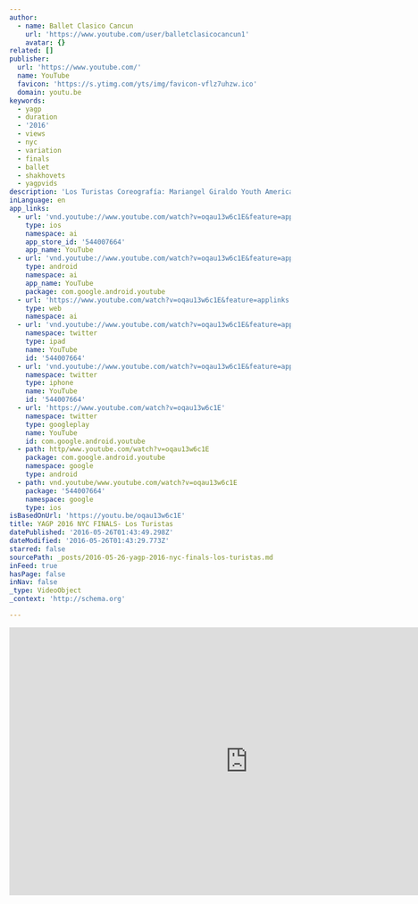 ```yaml
---
author:
  - name: Ballet Clasico Cancun
    url: 'https://www.youtube.com/user/balletclasicocancun1'
    avatar: {}
related: []
publisher:
  url: 'https://www.youtube.com/'
  name: YouTube
  favicon: 'https://s.ytimg.com/yts/img/favicon-vflz7uhzw.ico'
  domain: youtu.be
keywords:
  - yagp
  - duration
  - '2016'
  - views
  - nyc
  - variation
  - finals
  - ballet
  - shakhovets
  - yagpvids
description: 'Los Turistas Coreografía: Mariangel Giraldo Youth America Grand Prix 2016 Finals New York City, 2016'
inLanguage: en
app_links:
  - url: 'vnd.youtube://www.youtube.com/watch?v=oqau13w6c1E&feature=applinks'
    type: ios
    namespace: ai
    app_store_id: '544007664'
    app_name: YouTube
  - url: 'vnd.youtube://www.youtube.com/watch?v=oqau13w6c1E&feature=applinks'
    type: android
    namespace: ai
    app_name: YouTube
    package: com.google.android.youtube
  - url: 'https://www.youtube.com/watch?v=oqau13w6c1E&feature=applinks'
    type: web
    namespace: ai
  - url: 'vnd.youtube://www.youtube.com/watch?v=oqau13w6c1E&feature=applinks'
    namespace: twitter
    type: ipad
    name: YouTube
    id: '544007664'
  - url: 'vnd.youtube://www.youtube.com/watch?v=oqau13w6c1E&feature=applinks'
    namespace: twitter
    type: iphone
    name: YouTube
    id: '544007664'
  - url: 'https://www.youtube.com/watch?v=oqau13w6c1E'
    namespace: twitter
    type: googleplay
    name: YouTube
    id: com.google.android.youtube
  - path: http/www.youtube.com/watch?v=oqau13w6c1E
    package: com.google.android.youtube
    namespace: google
    type: android
  - path: vnd.youtube/www.youtube.com/watch?v=oqau13w6c1E
    package: '544007664'
    namespace: google
    type: ios
isBasedOnUrl: 'https://youtu.be/oqau13w6c1E'
title: YAGP 2016 NYC FINALS- Los Turistas
datePublished: '2016-05-26T01:43:49.298Z'
dateModified: '2016-05-26T01:43:29.773Z'
starred: false
sourcePath: _posts/2016-05-26-yagp-2016-nyc-finals-los-turistas.md
inFeed: true
hasPage: false
inNav: false
_type: VideoObject
_context: 'http://schema.org'

---
```

<iframe src="https://cdn.embedly.com/widgets/media.html?src=https%3A%2F%2Fwww.youtube.com%2Fembed%2Foqau13w6c1E%3Ffeature%3Doembed&amp;url=http%3A%2F%2Fwww.youtube.com%2Fwatch%3Fv%3Doqau13w6c1E&amp;image=https%3A%2F%2Fi.ytimg.com%2Fvi%2Foqau13w6c1E%2Fhqdefault.jpg&amp;key=b7d04c9b404c499eba89ee7072e1c4f7&amp;type=text%2Fhtml&amp;schema=youtube" width="854" height="480" scrolling="no" frameborder="0" allowfullscreen="" style=""></iframe>